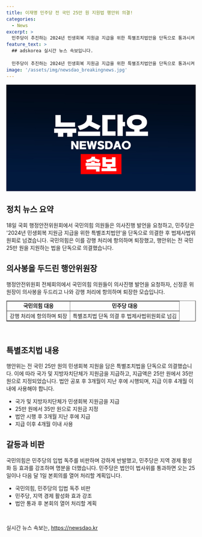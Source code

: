 ```yaml
---
title: 이재명 민주당 전 국민 25만 원 지원법 행안위 의결!
categories:
  - News
excerpt: >
  민주당이 추진하는 2024년 민생회복 지원금 지급을 위한 특별조치법안을 단독으로 통과시켜 국회 행안위를 논란에 휩싸이게 했다. 국민의힘이 이재명 헌정법이라 비난하며 야당의 강행 처리에 항의하고 퇴장했다. 법안은 국가와 지방자치단체가 민생회복을 위한 지원금을 전 국민에게 지급하는 내용을 포함하고 있으며, 국민의힘은 민주당의 입법 독주를 비판하고 있다.
feature_text: >
  ## adskorea 실시간 뉴스 속보입니다.

  민주당이 추진하는 2024년 민생회복 지원금 지급을 위한 특별조치법안을 단독으로 통과시켜 국회 행안위를 논란에 휩싸이게 했다. 국민의힘이 이재명 헌정법이라 비난하며 야당의 강행 처리에 항의하고 퇴장했다. 법안은 국가와 지방자치단체가 민생회복을 위한 지원금을 전 국민에게 지급하는 내용을 포함하고 있으며, 국민의힘은 민주당의 입법 독주를 비판하고 있다.
image: '/assets/img/newsdao_breakingnews.jpg'
---
```


<p><img src="/assets/img/newsdao_breakingnews.jpg" alt="adskorea 속보" /></p>

<h2 data-ke-size="size26">정치 뉴스 요약</h2>

<p data-ke-size="size16">18일 국회 행정안전위원회에서 국민의힘 의원들은 의사진행 발언을 요청하고, 민주당은 '2024년 민생회복 지원금 지급을 위한 특별조치법안'을 단독으로 의결한 후 법제사법위원회로 넘겼습니다. 국민의힘은 이를 강행 처리에 항의하며 퇴장했고, 행안위는 전 국민 25만 원을 지원하는 법을 단독으로 의결했습니다.</p>

<h2 data-ke-size="size26">의사봉을 두드린 행안위원장</h2>

<p data-ke-size="size16">행정안전위원회 전체회의에서 국민의힘 의원들이 의사진행 발언을 요청하자, 신정훈 위원장이 의사봉을 두드리고 나와 강행 처리에 항의하며 퇴장한 모습입니다.</p>

<table style="width: 100%;" border="1">
<tbody>
<tr>
<td style="text-align: center; height: 17px;"><b>국민의힘 대응</b></td>
<td style="text-align: center; height: 17px;"><b>민주당 대응</b></td>
</tr>
<tr>
<td style="text-align: center;">강행 처리에 항의하며 퇴장</td>
<td style="text-align: center;">특별조치법 단독 의결 후 법제사법위원회로 넘김</td>
</tr>
</tbody>
</table>

<p data-ke-size="size16">&nbsp;</p>

<h2 data-ke-size="size26">특별조치법 내용</h2>

<p data-ke-size="size16">행안위는 전 국민 25만 원의 민생회복 지원을 담은 특별조치법을 단독으로 의결했습니다. 이에 따라 국가 및 지방자치단체가 지원금을 지급하고, 지급액은 25만 원에서 35만 원으로 지정되었습니다. 법안 공포 후 3개월이 지난 후에 시행되며, 지급 이후 4개월 이내에 사용해야 합니다.</p>

<ul>
<li>국가 및 지방자치단체가 민생회복 지원금을 지급</li>
<li>25만 원에서 35만 원으로 지원금 지정</li>
<li>법안 시행 후 3개월 지난 후에 지급</li>
<li>지급 이후 4개월 이내 사용</li>
</ul>

<h2 data-ke-size="size26">갈등과 비판</h2>

<p data-ke-size="size16">국민의힘은 민주당의 입법 독주를 비판하며 강하게 반발했고, 민주당은 지역 경제 활성화 등 효과를 강조하며 명분을 더했습니다. 민주당은 법안이 법사위를 통과하면 오는 25일이나 다음 달 1일 본회의를 열어 처리할 계획입니다.</p>

<ul>
<li>국민의힘, 민주당의 입법 독주 비판</li>
<li>민주당, 지역 경제 활성화 효과 강조</li>
<li>법안 통과 후 본회의 열어 처리할 계획</li>
</ul>

<p data-ke-size="size16">&nbsp;</p>
실시간 뉴스 속보는, <a href="https://newsdao.kr" rel="dofollow">https://newsdao.kr</a>


